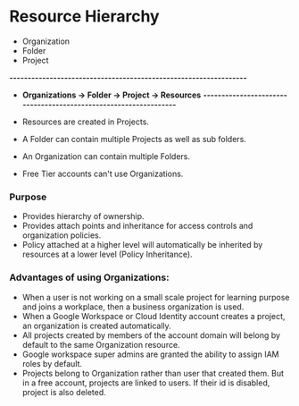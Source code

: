 # Resource Hierarchy

- Organization
- Folder
- Project
  
**-----------------------------------------------------------------**
- **Organizations -> Folder -> Project -> Resources**
**-----------------------------------------------------------------**

- Resources are created in Projects.
- A Folder can contain multiple Projects as well as sub folders.
- An Organization can contain multiple Folders.
- Free Tier accounts can't use Organizations.

### Purpose

- Provides hierarchy of ownership.
- Provides attach points and inheritance for access controls and organization policies.
- Policy attached at a higher level will automatically be inherited by resources at a lower level (Policy Inheritance).
  
### Advantages of using Organizations:

- When a user is not working on a small scale project for learning purpose and joins a workplace, then a business organization is used.
- When a Google Workspace or Cloud Identity account creates a project, an organization is created automatically.
- All projects created by members of the account domain will belong by default to the same Organization resource.
- Google workspace super admins are granted the ability to assign IAM roles by default.
- Projects belong to Organization rather than user that created them. But in a free account, projects are linked to users. If their id is disabled, project is also deleted.
